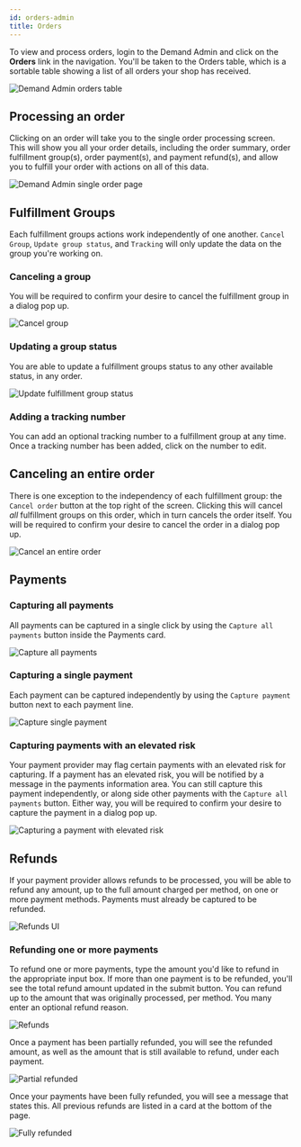 ```yaml
---
id: orders-admin
title: Orders
---
```


To view and process orders, login to the Demand Admin and click on the <i class="font-icon fa fa-inbox"></i> **Orders** link in the navigation. You'll be taken to the Orders table, which is a sortable table showing a list of all orders your shop has received.

![](/assets/operator-guide-orders-table.png "Demand Admin orders table")

## Processing an order

Clicking on an order will take you to the single order processing screen. This will show you all your order details, including the order summary, order fulfillment group(s), order payment(s), and payment refund(s), and allow you to fulfill your order with actions on all of this data.

![](/assets/operator-guide-single-order.png "Demand Admin single order page")

## Fulfillment Groups

Each fulfillment groups actions work independently of one another. `Cancel Group`, `Update group status`, and `Tracking` will only update the data on the group you're working on.

### Canceling a group

You will be required to confirm your desire to cancel the fulfillment group in a dialog pop up.

![](/assets/operator-guide-cancel-group.png "Cancel group")

### Updating a group status

You are able to update a fulfillment groups status to any other available status, in any order.

![](/assets/operator-guide-update-group-status.png "Update fulfillment group status")

### Adding a tracking number

You can add an optional tracking number to a fulfillment group at any time. Once a tracking number has been added, click on the number to edit.

## Canceling an entire order

There is one exception to the independency of each fulfillment group: the `Cancel order` button at the top right of the screen. Clicking this will cancel _*all*_ fulfillment groups on this order, which in turn cancels the order itself. You will be required to confirm your desire to cancel the order in a dialog pop up.

![](/assets/operator-guide-single-order-cancel-order.png "Cancel an entire order")

## Payments

### Capturing all payments

All payments can be captured in a single click by using the `Capture all payments` button inside the Payments card.

![](/assets/operator-guide-capture-all-payments.png "Capture all payments")

### Capturing a single payment

Each payment can be captured independently by using the `Capture payment` button next to each payment line.

![](/assets/operator-guide-capture-single-payment.png "Capture single payment")

### Capturing payments with an elevated risk

Your payment provider may flag certain payments with an elevated risk for capturing. If a payment has an elevated risk, you will be notified by a message in the payments information area. You can still capture this payment independently, or along side other payments with the `Capture all payments` button. Either way, you will be required to confirm your desire to capture the payment in a dialog pop up.

![](/assets/operator-guide-single-order-elevated-risk-payment.png "Capturing a payment with elevated risk")

## Refunds

If your payment provider allows refunds to be processed, you will be able to refund any amount, up to the full amount charged per method, on one or more payment methods. Payments must already be captured to be refunded.

![](/assets/operator-guide-single-order-refunds.png "Refunds UI")

### Refunding one or more payments

To refund one or more payments, type the amount you'd like to refund in the appropriate input box. If more than one payment is to be refunded, you'll see the total refund amount updated in the submit button. You can refund up to the amount that was originally processed, per method. You many enter an optional refund reason.

![](/assets/operator-guide-refunds.png "Refunds")

Once a payment has been partially refunded, you will see the refunded amount, as well as the amount that is still available to refund, under each payment.

![](/assets/operator-guide-partial-refunds.png "Partial refunded")

Once your payments have been fully refunded, you will see a message that states this. All previous refunds are listed in a card at the bottom of the page.

![](/assets/operator-guide-fully-refunded.png "Fully refunded")
